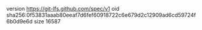 version https://git-lfs.github.com/spec/v1
oid sha256:0f53831aaab80eeaf7d6fef60918722c6e679d2c12909ad6cd59724f6b0d9e6d
size 16587
